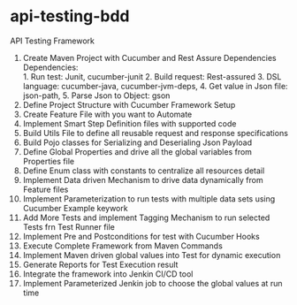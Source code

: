 # api-testing-bdd
API Testing Framework
1. Create Maven Project with Cucumber and Rest Assure Dependencies
    Dependencies:  
        1. Run test: Junit, cucumber-junit 
        2. Build request: Rest-assured
        3. DSL language: cucumber-java, cucumber-jvm-deps, 
        4. Get value in Json file: json-path, 
        5. Parse Json to Object: gson
2. Define Project Structure with Cucumber Framework Setup
3. Create Feature File with you want to Automate
4. Implement Smart Step Definition files with supported code
5. Build Utils File to define all reusable request and response specifications
6. Build Pojo classes for Serializing and Deserialing Json Payload
7. Define Global Properties and drive all the global variables from Properties file
8. Define Enum class with constants to centralize all resources detail
9. Implement Data driven Mechanism to drive data dynamically from Feature files
10. Implement Parameterization to run tests with multiple data sets using Cucumber Example keywork
11. Add More Tests and implement Tagging Mechanism to run selected Tests frn Test Runner file
12. Implement Pre and Postconditions for test with Cucumber Hooks
13. Execute Complete Framework from Maven Commands
14. Implement Maven driven global values into Test for dynamic execution
15. Generate Reports for Test Execution result
16. Integrate the framework into Jenkin CI/CD tool
17. Implement Parameterized Jenkin job to choose the global values at run time
